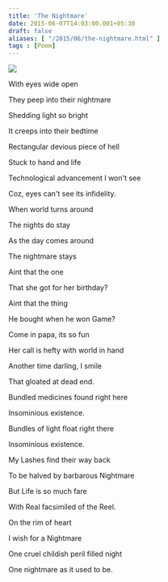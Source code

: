 ```yaml
---
title: 'The Nightmare'
date: 2015-06-07T14:03:00.001+05:30
draft: false
aliases: [ "/2015/06/the-nightmare.html" ]
tags : [Poem]
---
```


![](http://images.universityherald.com/data/images/full/2655/previous-studies-showed-that-frequent-cell-phone-use-is-linked-to-anxiety-lower-grades-and-reduced-happiness.jpg?w=600)

  
With eyes wide open

They peep into their nightmare

Shedding light so bright

It creeps into their bedtime

  

Rectangular devious piece of hell

Stuck to hand and life

Technological advancement I won't see

Coz, eyes can't see its infidelity.

  

When world turns around

The nights do stay

As the day comes around

The nightmare stays

  

Aint that the one

That she got for her birthday?

Aint that the thing

He bought when he won Game?

  

Come in papa, its so fun

Her call is hefty with world in hand

Another time darling, I smile

That gloated at dead end.

  

Bundled medicines found right here

Insominious existence.

Bundles of light float right there

Insominious existence.

  

My Lashes find their way back

To be halved by barbarous Nightmare

But Life is so much fare

With Real facsimiled of the Reel.

  

On the rim of heart

I wish for a Nightmare

One cruel childish peril filled night

One nightmare as it used to be.
